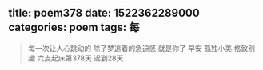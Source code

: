 title: poem378
date: 1522362289000
categories: poem
tags: 每
---
> 每一次让人心跳动的
除了梦追着的急迫感
就是你了
早安
孤独小美
格致别趣
六点起床第378天 迟到28天